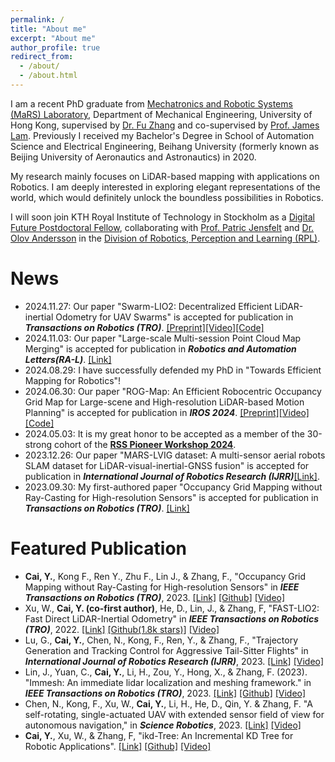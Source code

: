 ```yaml
---
permalink: /
title: "About me"
excerpt: "About me"
author_profile: true
redirect_from: 
  - /about/
  - /about.html
---
```


I am a recent PhD graduate from [Mechatronics and Robotic Systems (MaRS) Laboratory](https://mars.hku.hk/), Department of Mechanical Engineering, University of Hong Kong, supervised by [Dr. Fu Zhang](https://www.mech.hku.hk/academic-staff/Zhang-F) and co-supervised by [Prof. James Lam](https://meweb.hku.hk/jlam/). Previously I received my Bachelor's Degree in School of Automation Science and Electrical Engineering, Beihang University (formerly known as Beijing University of Aeronautics and Astronautics) in 2020. 

My research mainly focuses on LiDAR-based mapping with applications on Robotics. I am deeply interested in exploring elegant representations of the world, which would definitely unlock the boundless possibilities in Robotics.

I will soon join KTH Royal Institute of Technology in Stockholm as a [Digital Future Postdoctoral Fellow](https://www.digitalfutures.kth.se/), collaborating with [Prof. Patric Jensfelt](https://www.kth.se/profile/patric) and [Dr. Olov Andersson](https://www.kth.se/profile/olovand) in the [Division of Robotics, Perception and Learning (RPL)](https://www.kth.se/is/rpl).

# News
- 2024.11.27: Our paper "Swarm-LIO2: Decentralized Efficient LiDAR-inertial Odometry for UAV Swarms" is accepted for publication in ***Transactions on Robotics (TRO)***. [[Preprint]](https://arxiv.org/abs/2409.17798)[[Video]](https://www.youtube.com/watch?v=Q7cJ9iRhlrY)[[Code]](https://github.com/hku-mars/Swarm-LIO2) 
- 2024.11.03: Our paper "Large-scale Multi-session Point Cloud Map Merging" is accepted for publication in ***Robotics and Automation Letters(RA-L)***. [[Link]](https://ieeexplore.ieee.org/document/10759717/)
- 2024.08.29: I have successfully defended my PhD in "Towards Efficient Mapping for Robotics"!
- 2024.06.30: Our paper "ROG-Map: An Efficient Robocentric Occupancy Grid Map for Large-scene and High-resolution LiDAR-based Motion Planning" is accepted for publication in ***IROS 2024***. [[Preprint]](https://arxiv.org/abs/2302.14819)[[Video]](https://youtube.com/watch?v=eDkwGXCea7w)[[Code]](https://github.com/hku-mars/ROG-Map)
- 2024.05.03: It is my great honor to be accepted as a member of the 30-strong cohort of the [**RSS Pioneer Workshop 2024**](https://sites.google.com/view/rsspioneers2024/).
- 2023.12.26: Our paper "MARS-LVIG dataset: A multi-sensor aerial robots SLAM dataset for LiDAR-visual-inertial-GNSS fusion" is accepted for publication in ***International Journal of Robotics Research (IJRR)***[[Link]](https://journals.sagepub.com/doi/10.1177/02783649241227968).
- 2023.09.30: My first-authored paper "Occupancy Grid Mapping without Ray-Casting for High-resolution Sensors" is accepted for publication in ***Transactions on Robotics (TRO)***. [[Link]](https://ieeexplore.ieee.org/document/10286126)

# Featured Publication
- **Cai, Y.**, Kong F., Ren Y., Zhu F., Lin J., & Zhang, F., "Occupancy Grid Mapping without Ray-Casting for High-resolution Sensors" in ***IEEE Transactions on Robotics (TRO)***, 2023. [[Link]](https://ieeexplore.ieee.org/document/10286126) [[Github]](https://github.com/hku-mars/D-Map) [[Video]](https://www.youtube.com/watch?v=m5QQPbkYYnA)
- Xu, W., **Cai, Y. (co-first author)**, He, D., Lin, J., & Zhang, F, "FAST-LIO2: Fast Direct LiDAR-Inertial Odometry" in ***IEEE Transactions on Robotics (TRO)***, 2022. [[Link]](https://ieeexplore.ieee.org/document/9697912y) [[Github(1.8k stars)]](https://github.com/hku-mars/FAST_LIO) [[Video]](https://www.youtube.com/watch?v=2OvjGnxszf8)
- Lu, G., **Cai, Y.**, Chen, N., Kong, F., Ren, Y., & Zhang, F., "Trajectory Generation and Tracking Control for Aggressive Tail-Sitter Flights" in ***International Journal of Robotics Research (IJRR)***, 2023. [[Link]](https://doi.org/10.1177/02783649231207655) [[Video]](https://www.youtube.com/watch?v=2x_bLbVuyrk)
- Lin, J., Yuan, C., **Cai, Y.**, Li, H., Zou, Y., Hong, X., & Zhang, F. (2023). "Immesh: An immediate lidar localization and meshing framework." in ***IEEE Transactions on Robotics (TRO)***, 2023. [[Link]](https://ieeexplore.ieee.org/document/10304337) [[Github]](https://github.com/hku-mars/ImMesh) [[Video]](https://www.youtube.com/watch?v=pzT2fMwz428)
- Chen, N., Kong, F., Xu, W., **Cai, Y.**, Li, H., He, D., Qin, Y. & Zhang, F. "A self-rotating, single-actuated UAV with extended sensor field of view for autonomous navigation," in ***Science Robotics***, 2023. [[Link]](https://mars.hku.hk/papers/scirobotics.ade4538_.pdf) [[Video]](https://www.youtube.com/watch?v=lrEJnJrRJsQ)
- **Cai, Y.**, Xu, W., & Zhang, F, "ikd-Tree: An Incremental KD Tree for Robotic Applications". [[Link]](https://arxiv.org/pdf/2102.10808.pdf) [[Github]](https://github.com/hku-mars/ikd-Tree) [[Video]](https://www.youtube.com/watch?v=ueOunk03zxA)


